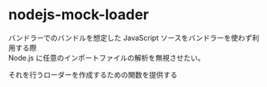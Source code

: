 # nodejs-mock-loader

バンドラーでのバンドルを想定した JavaScript ソースをバンドラーを使わず利用する際\
Node.js に任意のインポートファイルの解析を無視させたい。

それを行うローダーを作成するための関数を提供する
